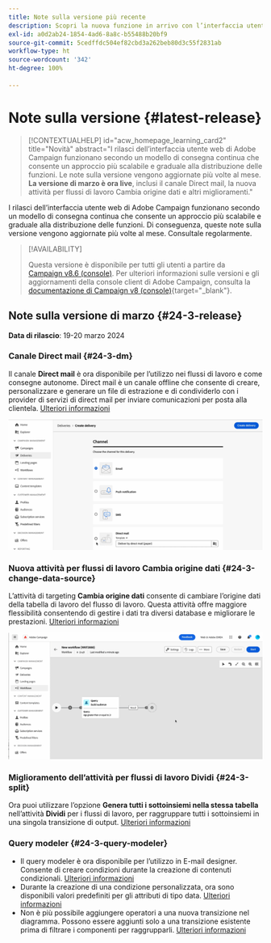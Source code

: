 ```yaml
---
title: Note sulla versione più recente
description: Scopri la nuova funzione in arrivo con l’interfaccia utente di Campaign Web
exl-id: a0d2ab24-1854-4ad6-8a8c-b55488b20bf9
source-git-commit: 5cedffdc504ef82cbd3a262beb80d3c55f2831ab
workflow-type: ht
source-wordcount: '342'
ht-degree: 100%

---
```


# Note sulla versione {#latest-release}


>[!CONTEXTUALHELP]
>id="acw_homepage_learning_card2"
>title="Novità"
>abstract="I rilasci dell’interfaccia utente web di Adobe Campaign funzionano secondo un modello di consegna continua che consente un approccio più scalabile e graduale alla distribuzione delle funzioni. Le note sulla versione vengono aggiornate più volte al mese. **La versione di marzo è ora live**, inclusi il canale Direct mail, la nuova attività per flussi di lavoro Cambia origine dati e altri miglioramenti."


<!--Last update: **March 19, 2024**-->

I rilasci dell’interfaccia utente web di Adobe Campaign funzionano secondo un modello di consegna continua che consente un approccio più scalabile e graduale alla distribuzione delle funzioni. Di conseguenza, queste note sulla versione vengono aggiornate più volte al mese. Consultale regolarmente.

>[!AVAILABILITY]
>
>Questa versione è disponibile per tutti gli utenti a partire da [Campaign v8.6 (console)](https://experienceleague.adobe.com/docs/campaign/campaign-v8/releases/release-notes.html?lang=it). Per ulteriori informazioni sulle versioni e gli aggiornamenti della console client di Adobe Campaign, consulta la [documentazione di Campaign v8 (console)](https://experienceleague.adobe.com/docs/campaign/campaign-v8/releases/upgrades.html?lang=it){target="_blank"}.

## Note sulla versione di marzo {#24-3-release}

**Data di rilascio**: 19-20 marzo 2024

### Canale Direct mail {#24-3-dm}

Il canale **Direct mail** è ora disponibile per l’utilizzo nei flussi di lavoro e come consegne autonome. Direct mail è un canale offline che consente di creare, personalizzare e generare un file di estrazione e di condividerlo con i provider di servizi di direct mail per inviare comunicazioni per posta alla clientela. [Ulteriori informazioni](../direct-mail/gs-direct-mail.md)

![](../assets/do-not-localize/direct-mail.gif)

### Nuova attività per flussi di lavoro Cambia origine dati {#24-3-change-data-source}

L’attività di targeting **Cambia origine dati** consente di cambiare l’origine dati della tabella di lavoro del flusso di lavoro. Questa attività offre maggiore flessibilità consentendo di gestire i dati tra diversi database e migliorare le prestazioni. [Ulteriori informazioni](../workflows/activities/change-data-source.md)

![](../assets/do-not-localize/change-data-source.gif)

### Miglioramento dell’attività per flussi di lavoro Dividi {#24-3-split}

Ora puoi utilizzare l’opzione **Genera tutti i sottoinsiemi nella stessa tabella** nell’attività **Dividi** per i flussi di lavoro, per raggruppare tutti i sottoinsiemi in una singola transizione di output. [Ulteriori informazioni](../workflows/activities/split.md)

### Query modeler {#24-3-query-modeler}

* Il query modeler è ora disponibile per l’utilizzo in E-mail designer. Consente di creare condizioni durante la creazione di contenuti condizionali. [Ulteriori informazioni](../personalization/conditions.md)
* Durante la creazione di una condizione personalizzata, ora sono disponibili valori predefiniti per gli attributi di tipo data. [Ulteriori informazioni](../query/build-query.md)
* Non è più possibile aggiungere operatori a una nuova transizione nel diagramma. Possono essere aggiunti solo a una transizione esistente prima di filtrare i componenti per raggrupparli. [Ulteriori informazioni](../query/build-query.md)
